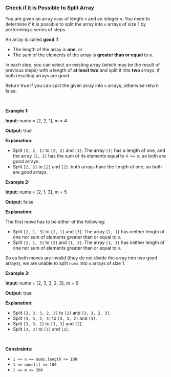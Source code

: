 ### [Check if it is Possible to Split Array](https://leetcode.com/problems/check-if-it-is-possible-to-split-array)

<p>You are given an array <code>nums</code> of length <code>n</code> and an integer <code>m</code>. You need to determine if it is possible to split the array into <code>n</code> arrays of size 1 by performing a series of steps.</p>

<p>An array is called <strong>good</strong> if:</p>

<ul>
	<li>The length of the array is <strong>one</strong>, or</li>
	<li>The sum of the elements of the array is <strong>greater than or equal</strong> to <code>m</code>.</li>
</ul>

<p>In each step, you can select an existing array (which may be the result of previous steps) with a length of <strong>at least two</strong> and split it into <strong>two </strong>arrays, if both resulting arrays are good.</p>

<p>Return true if you can split the given array into <code>n</code> arrays, otherwise return false.</p>

<p>&nbsp;</p>
<p><strong class="example">Example 1:</strong></p>

<div class="example-block">
<p><strong>Input:</strong> <span class="example-io">nums = [2, 2, 1], m = 4</span></p>

<p><strong>Output:</strong> <span class="example-io">true</span></p>

<p><strong>Explanation:</strong></p>

<ul>
	<li>Split <code>[2, 2, 1]</code> to <code>[2, 2]</code> and <code>[1]</code>. The array <code>[1]</code> has a length of one, and the array <code>[2, 2]</code> has the sum of its elements equal to <code>4 &gt;= m</code>, so both are good arrays.</li>
	<li>Split <code>[2, 2]</code> to <code>[2]</code> and <code>[2]</code>. both arrays have the length of one, so both are good arrays.</li>
</ul>
</div>

<p><strong class="example">Example 2:</strong></p>

<div class="example-block">
<p><strong>Input:</strong> <span class="example-io">nums = [2, 1, 3], m = 5</span></p>

<p><strong>Output:</strong> <span class="example-io">false</span></p>

<p><strong>Explanation:</strong></p>

<p>The first move has to be either of the following:</p>

<ul>
	<li>Split <code>[2, 1, 3]</code> to <code>[2, 1]</code> and <code>[3]</code>. The array <code>[2, 1]</code> has neither length of one nor sum of elements greater than or equal to <code>m</code>.</li>
	<li>Split <code>[2, 1, 3]</code> to <code>[2]</code> and <code>[1, 3]</code>. The array <code>[1, 3]</code> has neither length of one nor sum of elements greater than or equal to <code>m</code>.</li>
</ul>

<p>So as both moves are invalid (they do not divide the array into two good arrays), we are unable to split <code>nums</code> into <code>n</code> arrays of size 1.</p>
</div>

<p><strong class="example">Example 3:</strong></p>

<div class="example-block">
<p><strong>Input:</strong> <span class="example-io">nums = [2, 3, 3, 2, 3], m = 6</span></p>

<p><strong>Output:</strong> <span class="example-io">true</span></p>

<p><strong>Explanation:</strong></p>

<ul>
	<li><span class="example-io">Split <code>[2, 3, 3, 2, 3]</code> to <code>[2]</code> and <code>[3, 3, 2, 3]</code>.</span></li>
	<li><span class="example-io">Split <code>[3, 3, 2, 3]</code> to <code>[3, 3, 2]</code> and <code>[3]</code>.</span></li>
	<li><span class="example-io">Split <code>[3, 3, 2]</code> to <code>[3, 3]</code> and <code>[2]</code>.</span></li>
	<li><span class="example-io">Split <code>[3, 3]</code> to <code>[3]</code> and <code>[3]</code>.</span></li>
</ul>
</div>

<p>&nbsp;</p>
<p><strong>Constraints:</strong></p>

<ul>
	<li><code>1 &lt;= n == nums.length &lt;= 100</code></li>
	<li><code>1 &lt;= nums[i] &lt;= 100</code></li>
	<li><code>1 &lt;= m &lt;= 200</code></li>
</ul>
